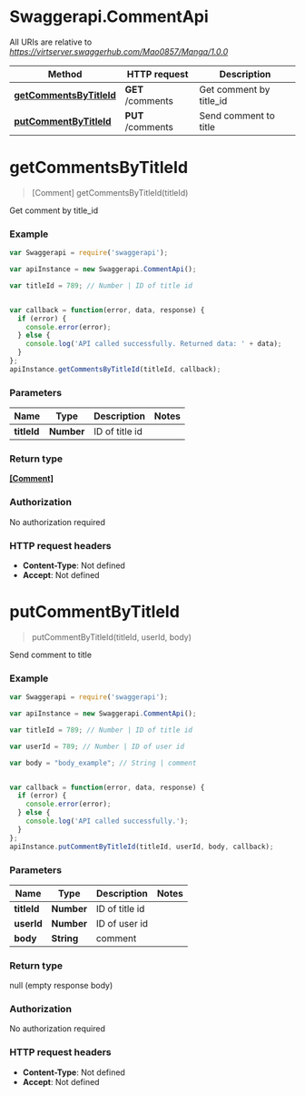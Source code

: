 # Swaggerapi.CommentApi

All URIs are relative to *https://virtserver.swaggerhub.com/Mao0857/Manga/1.0.0*

Method | HTTP request | Description
------------- | ------------- | -------------
[**getCommentsByTitleId**](CommentApi.md#getCommentsByTitleId) | **GET** /comments | Get comment by title_id
[**putCommentByTitleId**](CommentApi.md#putCommentByTitleId) | **PUT** /comments | Send comment to title


<a name="getCommentsByTitleId"></a>
# **getCommentsByTitleId**
> [Comment] getCommentsByTitleId(titleId)

Get comment by title_id

### Example
```javascript
var Swaggerapi = require('swaggerapi');

var apiInstance = new Swaggerapi.CommentApi();

var titleId = 789; // Number | ID of title id


var callback = function(error, data, response) {
  if (error) {
    console.error(error);
  } else {
    console.log('API called successfully. Returned data: ' + data);
  }
};
apiInstance.getCommentsByTitleId(titleId, callback);
```

### Parameters

Name | Type | Description  | Notes
------------- | ------------- | ------------- | -------------
 **titleId** | **Number**| ID of title id | 

### Return type

[**[Comment]**](Comment.md)

### Authorization

No authorization required

### HTTP request headers

 - **Content-Type**: Not defined
 - **Accept**: Not defined

<a name="putCommentByTitleId"></a>
# **putCommentByTitleId**
> putCommentByTitleId(titleId, userId, body)

Send comment to title

### Example
```javascript
var Swaggerapi = require('swaggerapi');

var apiInstance = new Swaggerapi.CommentApi();

var titleId = 789; // Number | ID of title id

var userId = 789; // Number | ID of user id

var body = "body_example"; // String | comment


var callback = function(error, data, response) {
  if (error) {
    console.error(error);
  } else {
    console.log('API called successfully.');
  }
};
apiInstance.putCommentByTitleId(titleId, userId, body, callback);
```

### Parameters

Name | Type | Description  | Notes
------------- | ------------- | ------------- | -------------
 **titleId** | **Number**| ID of title id | 
 **userId** | **Number**| ID of user id | 
 **body** | **String**| comment | 

### Return type

null (empty response body)

### Authorization

No authorization required

### HTTP request headers

 - **Content-Type**: Not defined
 - **Accept**: Not defined

